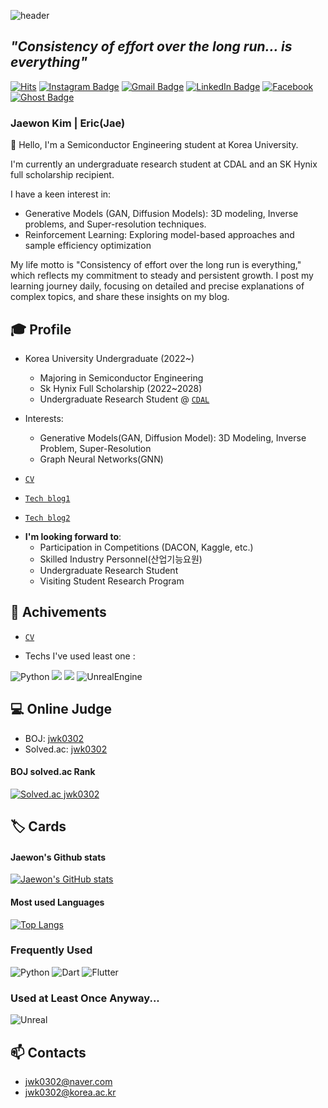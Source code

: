 ![header](https://capsule-render.vercel.app/api?type=waving&color=0:c2e59c,100:64b3f4&height=230&section=header&text=Jaewon%20Kim&animation=fadeIn&desc=Consistency%20of%20effort%20over%20the%20long%20run%20is%20everything&descAlignY=55&descSize=16&descAlign=53&fontAlignY=38&fontColor=f7f5f5&fontSize=90)

## *"Consistency of effort over the long run... is everything"*

[![Hits](https://hits.seeyoufarm.com/api/count/incr/badge.svg?url=https%3A%2F%2Fgithub.com%2Feric98040&count_bg=%2379C83D&title_bg=%23555555&icon=&icon_color=%23E7E7E7&title=hits&edge_flat=false)](https://hits.seeyoufarm.com)
[![Instagram Badge](https://img.shields.io/badge/Instagram-E4405F?style=for-the-badge&logo=instagram&logoColor=white&link=https://www.instagram.com/jae.__.one/)](https://www.instagram.com/jae.__.one/)
[![Gmail Badge](https://img.shields.io/badge/Gmail-D14836?style=for-the-badge&logo=gmail&logoColor=white&link=mailto:eric98040@gmail.com)](mailto:eric98040@gmail.com)
[![LinkedIn Badge](https://img.shields.io/badge/LinkedIn-0077B5?style=for-the-badge&logo=linkedin&logoColor=white&link=https://www.linkedin.com/in/consistent/)](https://www.linkedin.com/in/consistent/)
[![Facebook](https://img.shields.io/badge/Facebook-1877F2?style=for-the-badge&logo=facebook&logoColor=white&link=https://www.facebook.com/profile.php?id=100005365142404)](https://www.facebook.com/profile.php?id=100005365142404)
[![Ghost Badge](https://img.shields.io/badge/Ghost-000?style=for-the-badge&logo=ghost&logoColor=white&link=https://www.jaewon.work/)](https://www.jaewon.work/)


### Jaewon Kim | Eric(Jae) 



👋 Hello, I'm a Semiconductor Engineering student at Korea University. 

I'm currently an undergraduate research student at CDAL and an SK Hynix full scholarship recipient.

I have a keen interest in:

* Generative Models (GAN, Diffusion Models): 3D modeling, Inverse problems, and Super-resolution techniques.
* Reinforcement Learning: Exploring model-based approaches and sample efficiency optimization

My life motto is "Consistency of effort over the long run is everything," which reflects my commitment to steady and persistent growth. 
I post my learning journey daily, focusing on detailed and precise explanations of complex topics, and share these insights on my blog.


## 🎓 Profile

* Korea University Undergraduate (2022~)
  * Majoring in Semiconductor Engineering
  * Sk Hynix Full Scholarship (2022~2028)
  * Undergraduate Research Student @ [`CDAL`]( http://cdal.korea.ac.kr) 
* Interests:
   * Generative Models(GAN, Diffusion Model): 3D Modeling, Inverse Problem, Super-Resolution
   * Graph Neural Networks(GNN)
 
* [`CV`](https://jaewon.work/assets/pdf/CV_Jaewon_Kim.pdf)
* [`Tech blog1`](https://jaewon.work/)
* [`Tech blog2`](https://jwk0302.tistory.com/)


- **I'm looking forward to**: 
    * Participation in Competitions (DACON, Kaggle, etc.)
    * Skilled Industry Personnel(산업기능요원)
    * Undergraduate Research Student
    * Visiting Student Research Program

## 📔 Achivements

- [`CV`](https://jaewon.work/assets/pdf/CV_Jaewon_Kim.pdf)

- Techs I've used least one :

<img alt="Python" src ="https://img.shields.io/badge/Python-3776AB.svg?&style=for-the-badge&logo=Python&logoColor=white"/> <img src="https://img.shields.io/badge/Dart-2AB1AC?style=for-the-badge&logo=Dart&logoColor=white"> <img src="https://img.shields.io/badge/Flutter-13AFF0?style=for-the-badge&logo=Flutter&logoColor=white"> <img alt="UnrealEngine" src ="https://img.shields.io/badge/Unreal-0E1128.svg?&style=for-the-badge&logo=Unreal Engine&logoColor=white"/>


## 💻 Online Judge

* BOJ: [jwk0302](http://icpc.me/jwk0302)
* Solved.ac: [jwk0302](https://solved.ac/profile/jwk0302)

#### BOJ solved.ac Rank

[![Solved.ac
jwk0302](http://mazassumnida.wtf/api/v2/generate_badge?boj=jwk0302)](https://solved.ac/jwk0302)

## 🏷️ Cards

#### Jaewon's Github stats

[![Jaewon's GitHub stats](https://github-readme-stats.vercel.app/api?username=eric98040)](https://github.com/eric98040)

#### Most used Languages

[![Top Langs](https://github-readme-stats.vercel.app/api/top-langs/?username=eric98040&layout=compact)](https://github.com/eric98040)


### Frequently Used       
![Python](https://img.shields.io/badge/Python-3775a9?style=flat-square&logo=Python&logoColor=white) ![Dart](https://img.shields.io/badge/Dart-2AB1AC?style=flat-square&logo=Dart&logoColor=white) ![Flutter](https://img.shields.io/badge/Flutter-13AFF0?style=flat-square&logo=Flutter&logoColor=white)

### Used at Least Once Anyway...
![Unreal](https://img.shields.io/badge/Unreal%20Engine-313131?style=flat-square&logo=Unreal%20Engine&logoColor=white)

## 📫 Contacts

* jwk0302@naver.com
* jwk0302@korea.ac.kr

<!--
**eric98040/eric98040** is a ✨ _special_ ✨ repository because its `README.md` (this file) appears on your GitHub profile.

Here are some ideas to get you started:

- 🔭 I’m currently working on ...
- 🌱 I’m currently learning ...
- 👯 I’m looking to collaborate on ...
- 🤔 I’m looking for help with ...
- 💬 Ask me about ...
- 📫 How to reach me: ...
- 😄 Pronouns: ...
- ⚡ Fun fact: ...
-->
